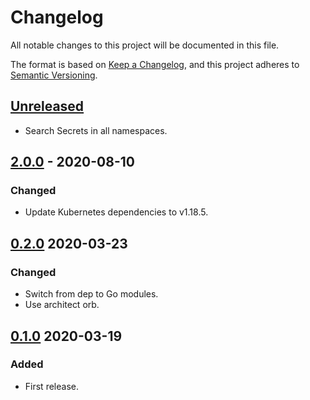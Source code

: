 # Changelog

All notable changes to this project will be documented in this file.

The format is based on [Keep a Changelog](https://keepachangelog.com/en/1.0.0/),
and this project adheres to [Semantic Versioning](https://semver.org/spec/v2.0.0.html).



## [Unreleased]

- Search Secrets in all namespaces.

## [2.0.0] - 2020-08-10

### Changed

- Update Kubernetes dependencies to v1.18.5.

## [0.2.0] 2020-03-23

### Changed

- Switch from dep to Go modules.
- Use architect orb.



## [0.1.0] 2020-03-19

### Added

- First release.



[Unreleased]: https://github.com/giantswarm/randomkeys/compare/v2.0.0...HEAD
[2.0.0]: https://github.com/giantswarm/randomkeys/compare/v0.2.0...v2.0.0
[0.2.0]: https://github.com/giantswarm/randomkeys/compare/v0.1.0...v0.2.0
[0.1.0]: https://github.com/giantswarm/randomkeys/releases/tag/v0.1.0
